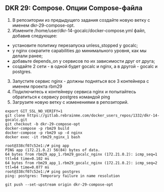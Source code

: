 ## DKR 29: Compose. Опции Compose-файла

1. В репозитории из предыдущего задания создайте новую ветку с именем dkr-29-compose-opt.
2. Измените /home/user/dkr-14-gocalc/docker-compose.yml файл, добавив следующее:
* установите политику перезапуска unless_stopped у gocalc;
* у nginx сократите capabilities до минимального уровня, как мы делали ранее;
* добавьте depends_on у сервисов по их зависимости друг от друга;
* создайте 2 сети - в одной будет gocalc и nginx, а в другой - gocalc и postgres.
3. Запустите сервис nginx - должны подняться все 3 контейнера с именем проекта rbm29
4. Подключитесь к контейнеру сервиса nginx и попытайтесь обратиться к сервису postgres командой ping
5. Загрузите новую ветку с изменениями в репозиторий.

```
export GIT_SSL_NO_VERIFY=1
git clone https://gitlab.rebrainme.com/docker_users_repos/1332/dkr-14-gocalc.git
git checkout -b dkr-29-compose-opt
docker-compose -p rbm29 build
docker-compose -p rbm29 up -d nginx
docker exec -it rbm29_nginx_1 bash

root@338cf07c52e1:/# ping app
PING app (172.21.0.2) 56(84) bytes of data.
64 bytes from rbm29_app_1.rbm29_gocalc_nginx (172.21.0.2): icmp_seq=1 ttl=64 time=0.102 ms
64 bytes from rbm29_app_1.rbm29_gocalc_nginx (172.21.0.2): icmp_seq=2 ttl=64 time=0.077 ms
root@338cf07c52e1:/# ping postgres
ping: postgres: Temporary failure in name resolution

git push --set-upstream origin dkr-29-compose-opt
```
